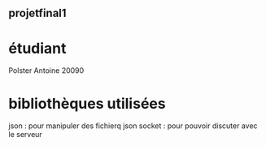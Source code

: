 ## projetfinal1

# étudiant 

Polster Antoine 20090

# bibliothèques utilisées 

json : pour manipuler des fichierq json 
socket : pour pouvoir discuter avec le serveur 
